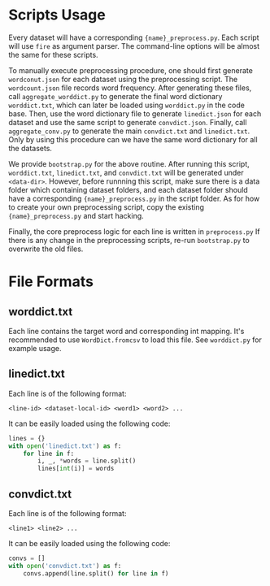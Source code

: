 # Scripts Usage

Every dataset will have a corresponding `{name}_preprocess.py`. Each script
will use `fire` as argument parser. The command-line options will be almost the
same for these scripts.

To manually execute preprocessing procedure, one should first generate
`wordconut.json` for each dataset using the preprocessing script. The `wordcount.json`
file records word frequency. After generating these files, call
`aggregate_worddict.py` to generate the final word dictionary `worddict.txt`, which can
later be loaded using `worddict.py` in the code base. Then, use the word dictionary
file to generate `linedict.json` for each dataset and use the same script to
generate `convdict.json`. Finally, call `aggregate_conv.py` to generate the
main `convdict.txt` and `linedict.txt`. Only by using this procedure can we
have the same word dictionary for all the datasets.

We provide `bootstrap.py` for the above routine. After running this script,
`worddict.txt`, `linedict.txt`, and `convdict.txt` will be generated under
`<data-dir>`. However, before runnning this script, make sure there is a data
folder which containing dataset folders, and each dataset folder should have a
corresponding `{name}_preprocess.py` in the script folder. As for how to create
your own preprocessing script, copy the existing `{name}_preprocess.py` and
start hacking.

Finally, the core preprocess logic for each line is written in `preprocess.py`
If there is any change in the preprocessing scripts, re-run `bootstrap.py` to
overwrite the old files.

# File Formats

## worddict.txt

Each line contains the target word and corresponding int mapping. It's recommended
to use `WordDict.fromcsv` to load this file. See `worddict.py` for example usage.

## linedict.txt
Each line is of the following format:

```
<line-id> <dataset-local-id> <word1> <word2> ...
```

It can be easily loaded using the following code:

```python
lines = {}
with open('linedict.txt') as f:
    for line in f:
        i, _, *words = line.split()
        lines[int(i)] = words
```

## convdict.txt
Each line is of the following format:

```
<line1> <line2> ...
```

It can be easily loaded using the following code:

```python
convs = []
with open('convdict.txt') as f:
    convs.append(line.split() for line in f)
```
